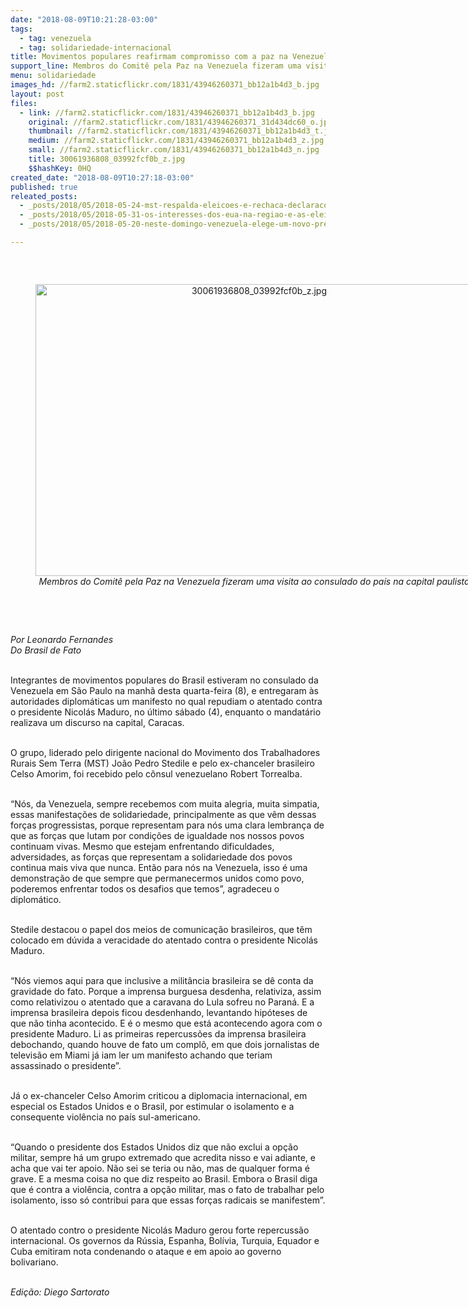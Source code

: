 ```yaml
---
date: "2018-08-09T10:21:28-03:00"
tags:
  - tag: venezuela
  - tag: solidariedade-internacional
title: Movimentos populares reafirmam compromisso com a paz na Venezuela
support_line: Membros do Comitê pela Paz na Venezuela fizeram uma visita ao consulado do país na capital paulista
menu: solidariedade
images_hd: //farm2.staticflickr.com/1831/43946260371_bb12a1b4d3_b.jpg
layout: post
files:
  - link: //farm2.staticflickr.com/1831/43946260371_bb12a1b4d3_b.jpg
    original: //farm2.staticflickr.com/1831/43946260371_31d434dc60_o.jpg
    thumbnail: //farm2.staticflickr.com/1831/43946260371_bb12a1b4d3_t.jpg
    medium: //farm2.staticflickr.com/1831/43946260371_bb12a1b4d3_z.jpg
    small: //farm2.staticflickr.com/1831/43946260371_bb12a1b4d3_n.jpg
    title: 30061936808_03992fcf0b_z.jpg
    $$hashKey: 0HQ
created_date: "2018-08-09T10:27:18-03:00"
published: true
releated_posts:
  - _posts/2018/05/2018-05-24-mst-respalda-eleicoes-e-rechaca-declaracoes-contrarias-a-revolucao-bolivariana.md
  - _posts/2018/05/2018-05-31-os-interesses-dos-eua-na-regiao-e-as-eleicoes-na-venezuela.md
  - _posts/2018/05/2018-05-20-neste-domingo-venezuela-elege-um-novo-presidente-e-deputados-regionais.md

---
```

<p>&nbsp;</p>

<div style="text-align:center">
<figure class="image" style="display:inline-block"><img alt="30061936808_03992fcf0b_z.jpg" height="467" src="//farm2.staticflickr.com/1831/43946260371_bb12a1b4d3_b.jpg" width="700" />
<figcaption><em>Membros do Comit&ecirc; pela Paz na Venezuela fizeram uma visita ao consulado do pa&iacute;s na capital paulista</em></figcaption>
</figure>
</div>

<p><br />
&nbsp;</p>

<p><em>Por Leonardo Fernandes<br />
Do Brasil de Fato </em></p>

<p><br />
Integrantes de movimentos populares do Brasil estiveram no consulado da Venezuela em S&atilde;o Paulo na manh&atilde; desta quarta-feira (8), e entregaram &agrave;s autoridades diplom&aacute;ticas um manifesto no qual repudiam o atentado contra o presidente Nicol&aacute;s Maduro, no &uacute;ltimo s&aacute;bado (4), enquanto o mandat&aacute;rio realizava um discurso na capital, Caracas.</p>

<p><br />
O grupo, liderado pelo dirigente nacional do Movimento dos Trabalhadores Rurais Sem Terra (MST) Jo&atilde;o Pedro Stedile e pelo ex-chanceler brasileiro Celso Amorim, foi recebido pelo c&ocirc;nsul venezuelano Robert Torrealba.</p>

<p><br />
&ldquo;N&oacute;s, da Venezuela, sempre recebemos com muita alegria, muita simpatia, essas manifesta&ccedil;&otilde;es de solidariedade, principalmente as que v&ecirc;m dessas for&ccedil;as progressistas, porque representam para n&oacute;s uma clara lembran&ccedil;a de que as for&ccedil;as que lutam por condi&ccedil;&otilde;es de igualdade nos nossos povos continuam vivas. Mesmo que estejam enfrentando dificuldades, adversidades, as for&ccedil;as que representam a solidariedade dos povos continua mais viva que nunca. Ent&atilde;o para n&oacute;s na Venezuela, isso &eacute; uma demonstra&ccedil;&atilde;o de que sempre que permanecermos unidos como povo, poderemos enfrentar todos os desafios que temos&rdquo;, agradeceu o diplom&aacute;tico.</p>

<p><br />
Stedile destacou o papel dos meios de comunica&ccedil;&atilde;o brasileiros, que t&ecirc;m colocado em d&uacute;vida a veracidade do atentado contra o presidente Nicol&aacute;s Maduro.</p>

<p><br />
&ldquo;N&oacute;s viemos aqui para que inclusive a milit&acirc;ncia brasileira se d&ecirc; conta da gravidade do fato. Porque a imprensa burguesa desdenha, relativiza, assim como relativizou o atentado que a caravana do Lula sofreu no Paran&aacute;. E a imprensa brasileira depois ficou desdenhando, levantando hip&oacute;teses de que n&atilde;o tinha acontecido. E &eacute; o mesmo que est&aacute; acontecendo agora com o presidente Maduro. Li as primeiras repercuss&otilde;es da imprensa brasileira debochando, quando houve de fato um compl&ocirc;, em que dois jornalistas de televis&atilde;o em Miami j&aacute; iam ler um manifesto achando que teriam assassinado o presidente&rdquo;.</p>

<p><br />
J&aacute; o ex-chanceler Celso Amorim criticou a diplomacia internacional, em especial os Estados Unidos e o Brasil, por estimular o isolamento e a consequente viol&ecirc;ncia no pa&iacute;s sul-americano.</p>

<p><br />
&ldquo;Quando o presidente dos Estados Unidos diz que n&atilde;o exclui a op&ccedil;&atilde;o militar, sempre h&aacute; um grupo extremado que acredita nisso e vai adiante, e acha que vai ter apoio. N&atilde;o sei se teria ou n&atilde;o, mas de qualquer forma &eacute; grave. E a mesma coisa no que diz respeito ao Brasil. Embora o Brasil diga que &eacute; contra a viol&ecirc;ncia, contra a op&ccedil;&atilde;o militar, mas o fato de trabalhar pelo isolamento, isso s&oacute; contribui para que essas for&ccedil;as radicais se manifestem&rdquo;.</p>

<p><br />
O atentado contro o presidente Nicol&aacute;s Maduro gerou forte repercuss&atilde;o internacional. Os governos da R&uacute;ssia, Espanha, Bol&iacute;via, Turquia, Equador e Cuba emitiram nota condenando o ataque e em apoio ao governo bolivariano.</p>

<p><br />
<em>Edi&ccedil;&atilde;o: Diego Sartorato</em></p>
